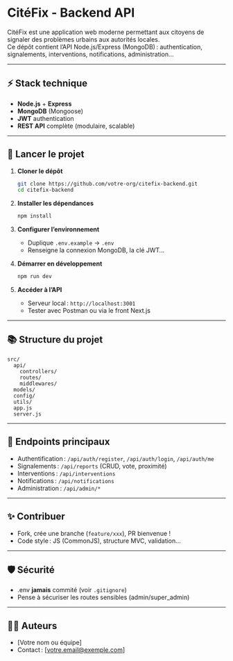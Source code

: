


# CitéFix - Backend API

CitéFix est une application web moderne permettant aux citoyens de signaler des problèmes urbains aux autorités locales.  
Ce dépôt contient l’API Node.js/Express (MongoDB) : authentication, signalements, interventions, notifications, administration…

---

## ⚡ Stack technique

- **Node.js** + **Express**
- **MongoDB** (Mongoose)
- **JWT** authentication
- **REST API** complète (modulaire, scalable)

---

## 🚀 Lancer le projet

1. **Cloner le dépôt**

   ```bash
   git clone https://github.com/votre-org/citefix-backend.git
   cd citefix-backend


2. **Installer les dépendances**

   ```bash
   npm install
   ```

3. **Configurer l’environnement**

   * Duplique `.env.example` → `.env`
   * Renseigne la connexion MongoDB, la clé JWT…

4. **Démarrer en développement**

   ```bash
   npm run dev
   ```

5. **Accéder à l’API**

   * Serveur local : `http://localhost:3001`
   * Tester avec Postman ou via le front Next.js

---

## 📚 Structure du projet

```
src/
  api/
    controllers/
    routes/
    middlewares/
  models/
  config/
  utils/
  app.js
  server.js
```

---

## 📖 Endpoints principaux

* Authentification : `/api/auth/register`, `/api/auth/login`, `/api/auth/me`
* Signalements : `/api/reports` (CRUD, vote, proximité)
* Interventions : `/api/interventions`
* Notifications : `/api/notifications`
* Administration : `/api/admin/*`

---

## ✨ Contribuer

* Fork, crée une branche (`feature/xxx`), PR bienvenue !
* Code style : JS (CommonJS), structure MVC, validation…

---

## 🛡️ Sécurité

* .env **jamais** commité (voir `.gitignore`)
* Pense à sécuriser les routes sensibles (admin/super\_admin)

---

## 👨‍💻 Auteurs

* \[Votre nom ou équipe]
* Contact : \[[votre.email@exemple.com](mailto:votre.email@exemple.com)]

